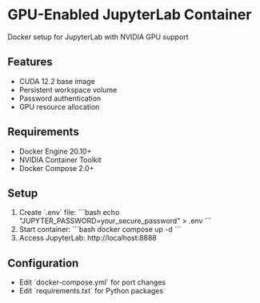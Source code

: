 # GPU-Enabled JupyterLab Container

Docker setup for JupyterLab with NVIDIA GPU support

## Features
- CUDA 12.2 base image
- Persistent workspace volume
- Password authentication
- GPU resource allocation

## Requirements
- Docker Engine 20.10+
- NVIDIA Container Toolkit
- Docker Compose 2.0+

## Setup
1. Create \`.env\` file:
   \`\`\`bash
   echo "JUPYTER_PASSWORD=your_secure_password" > .env
   \`\`\`
2. Start container:
   \`\`\`bash
   docker compose up -d
   \`\`\`
3. Access JupyterLab: http://localhost:8888

## Configuration
- Edit \`docker-compose.yml\` for port changes
- Edit \`requirements.txt\` for Python packages
